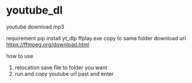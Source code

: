 # youtube_dl
youtube download mp3

requirement
pip install yt_dlp
ffplay.exe copy to same folder
download url
https://ffmpeg.org/download.html

how to use 
1. relocation save file to folder you want
2. run and copy youtube url past and enter

